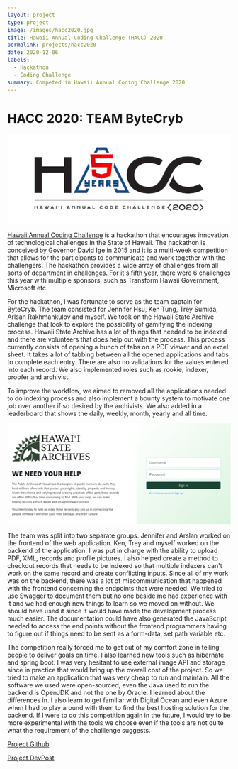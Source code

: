 ```yaml
---
layout: project
type: project
image: /images/hacc2020.jpg
title: Hawaii Annual Coding Challenge (HACC) 2020
permalink: projects/hacc2020
date: 2020-12-06
labels:
  - Hackathon
  - Coding Challenge
summary: Competed in Hawaii Annual Coding Challenge 2020
---
```


# HACC 2020: TEAM ByteCryb

<img class="ui medium centered floated image" src="/images/hacc2020.jpg">

<div class="ui embed" data-source="youtube" data-id="YdfcoQ9xLtc" >
</div>

[Hawaii Annual Coding Challenge](https://hacc.hawaii.gov/) is a hackathon that encourages innovation of technological challenges in the State of Hawaii. The hackathon is conceived by Governor David Ige in 2015 and it is a multi-week competition that allows for the participants to communicate and work together with the challengers. The hackathon provides a wide array of challenges from all sorts of department in challenges. For it's fifth year, there were 6 challenges this year with multiple sponsors, such as Transform Hawaii Government, Microsoft etc.

For the hackathon, I was fortunate to serve as the team captain for ByteCryb. The team consisted for Jennifer Hsu, Ken Tung, Trey Sumida, Arlsan Rakhmankulov and myself. We took on the Hawaii State Archive challenge that look to explore the possibility of gamifying the indexing process. Hawaii State Archive has a lot of things that needed to be indexed and there are volunteers that does help out with the process. This process currently consists of opening a bunch of tabs on a PDF viewer and an excel sheet. It takes a lot of tabbing between all the opened applications and tabs to complete each entry. There are also no validations for the values entered into each record. We also implemented roles such as rookie, indexer, proofer and archivist.

To improve the workflow, we aimed to removed all the applications needed to do indexing process and also implement a bounty system to motivate one job over another if so desired by the archivists. We also added in a leaderboard that shows the daily, weekly, month, yearly and all time.

<img class="ui medium centered floated image" src="/images/project_clio_login.png">

The team was split into two separate groups. Jennifer and Arslan worked on the frontend of the web application. Ken, Trey and myself worked on the backend of the application. I was put in charge with the ability to upload PDF, XML, records and profile pictures. I also helped create a method to checkout records that needs to be indexed so that multiple indexers can't work on the same record and create conflicting inputs. Since all of my work was on the backend, there was a lot of miscommunication that happened with the frontend concerning the endpoints that were needed. We tried to use Swagger to document them but no one beside me had experience with it and we had enough new things to learn so we moved on without. We should have used it since it would have made the development process much easier. The documentation could have also generated the JavaScript needed to access the end points without the frontend programmers having to figure out if things need to be sent as a form-data, set path variable etc.

The competition really forced me to get out of my comfort zone in telling people to deliver goals on time. I also learned new tools such as hibernate and spring boot. I was very hesitant to use external image API and storage since in practice that would bring up the overall cost of the project. So we tried to make an application that was very cheap to run and maintain. All the software we used were open-sourced, even the Java used to run the backend is OpenJDK and not the one by Oracle. I learned about the differences in. I also learn to get familiar with Digital Ocean and even Azure when I had to play around with them to find the best hosting solution for the backend. If I were to do this competition again in the future, I would try to be more experimental with the tools we choose even if the tools are not quite what the requirement of the challlenge suggests.

<a href="https://github.com/HACC2020/ByteCryb"><i class="large github icon"></i>Project Github</a>

<a href="https://devpost.com/software/project-clio">Project DevPost</a>
